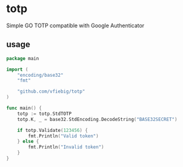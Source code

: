 # totp
Simple GO TOTP compatible with Google Authenticator

## usage
```go
package main

import (
	"encoding/base32"
	"fmt"

	"github.com/vfiebig/totp"
)

func main() {
	totp := totp.StdTOTP
	totp.K, _ = base32.StdEncoding.DecodeString("BASE32SECRET")

	if totp.Validate(123456) {
		fmt.Println("Valid token")
	} else {
		fmt.Println("Invalid token")
	}
}

```
